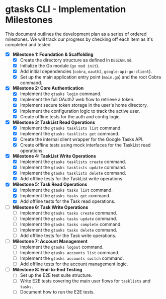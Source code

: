 # gtasks CLI - Implementation Milestones

This document outlines the development plan as a series of ordered milestones. We will track our progress by checking off each item as it's completed and tested.

- [x] **Milestone 1: Foundation & Scaffolding**
  - [x] Create the directory structure as defined in `DESIGN.md`.
  - [x] Initialize the Go module (`go mod init`).
  - [x] Add initial dependencies (`cobra`, `oauth2`, `google-api-go-client`).
  - [x] Set up the main application entry point (`main.go`) and the root Cobra command.

- [x] **Milestone 2: Core Authentication**
  - [x] Implement the `gtasks login` command.
  - [x] Implement the full OAuth2 web flow to retrieve a token.
  - [x] Implement secure token storage in the user's home directory.
  - [x] Implement the configuration logic to track the active user.
  - [x] Create offline tests for the auth and config logic.

- [x] **Milestone 3: TaskList Read Operations**
  - [x] Implement the `gtasks tasklists list` command.
  - [x] Implement the `gtasks tasklists get` command.
  - [x] Create the internal client wrapper for the Google Tasks API.
  - [x] Create offline tests using mock interfaces for the TaskList read operations.

- [x] **Milestone 4: TaskList Write Operations**
  - [x] Implement the `gtasks tasklists create` command.
  - [x] Implement the `gtasks tasklists update` command.
  - [x] Implement the `gtasks tasklists delete` command.
  - [x] Add offline tests for the TaskList write operations.

- [x] **Milestone 5: Task Read Operations**
  - [x] Implement the `gtasks tasks list` command.
  - [x] Implement the `gtasks tasks get` command.
  - [x] Add offline tests for the Task read operations.

- [ ] **Milestone 6: Task Write Operations**
  - [ ] Implement the `gtasks tasks create` command.
  - [ ] Implement the `gtasks tasks update` command.
  - [ ] Implement the `gtasks tasks complete` command.
  - [ ] Implement the `gtasks tasks delete` command.
  - [ ] Add offline tests for the Task write operations.

- [ ] **Milestone 7: Account Management**
  - [ ] Implement the `gtasks logout` command.
  - [ ] Implement the `gtasks accounts list` command.
  - [ ] Implement the `gtasks accounts switch` command.
  - [ ] Add offline tests for the account management logic.

- [ ] **Milestone 8: End-to-End Testing**
  - [ ] Set up the E2E test suite structure.
  - [ ] Write E2E tests covering the main user flows for `tasklists` and `tasks`.
  - [ ] Document how to run the E2E tests.

